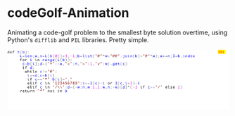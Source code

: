 # codeGolf-Animation

Animating a code-golf problem to the smallest byte solution overtime, using Python's `difflib` and `PIL` libraries.
Pretty simple.

![img](anim.gif)
 
